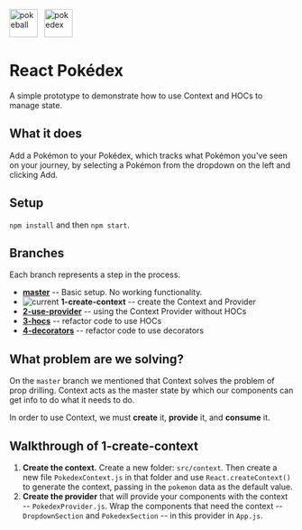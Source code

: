 <img src="https://i.dlpng.com/static/png/89133_thumb.png" alt="pokeball" height="50"/> &nbsp; <img src="https://people.rit.edu/jrm2516/330/gamedex/pokedex.png" alt="pokedex" height="50"/>  

# React Pokédex 
A simple prototype to demonstrate how to use Context and HOCs to manage state.

## What it does
Add a Pokémon to your Pokédex, which tracks what Pokémon you've seen on your journey, by selecting a Pokémon from the dropdown on the left and clicking Add. 

## Setup
`npm install` and then `npm start`.

## Branches
Each branch represents a step in the process.

- **[master](https://github.com/siuangie91/react-pokedex/tree/master)** -- Basic setup. No working functionality.
- ![current](https://img.shields.io/badge/current-blue.svg) **1-create-context** -- create the Context and Provider
- **[2-use-provider](https://github.com/siuangie91/react-pokedex/tree/2-use-provider)** -- using the Context Provider without HOCs
- **[3-hocs](https://github.com/siuangie91/react-pokedex/tree/3-hocs)** -- refactor code to use HOCs
- **[4-decorators](https://github.com/siuangie91/react-pokedex/tree/4-decorators)** -- refactor code to use decorators

## What problem are we solving?
On the `master` branch we mentioned that Context solves the problem of prop drilling. Context acts as the master state by which our components can get info to do what it needs to do.

In order to use Context, we must **create** it, **provide** it, and **consume** it.

## Walkthrough of 1-create-context
1. **Create the context.** Create a new folder: `src/context`. Then create a new file `PokedexContext.js` in that folder and use `React.createContext()` to generate the context, passing in the `pokemon` data as the default value.
2. **Create the provider** that will provide your components with the context -- `PokedexProvider.js`. Wrap the components that need the context -- `DropdownSection` and `PokedexSection` -- in this provider in `App.js`.
